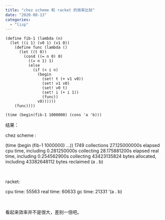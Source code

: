 ```yaml
---
title: "chez scheme 和 racket 的效率比较"
date: "2020-08-13"
categories: 
  - "lisp"
---
```


```
(define fib-1 (lambda (n)
  (let ((i 1) (v0 1) (v1 0))
    (define func (lambda ()
      (let ((t 0))
        (cond ((= n 0) 0)
          ((= n 1) 1)
          (else
            (if (< i n)
              (begin
                (set! t (+ v1 v0))
                (set! v1 v0)
                (set! v0 t)
                (set! i (+ i 1))
                (func))
              v0))))))
    (func))))

(time (begin(fib-1 1000000) (cons 'a 'b)))
```

结果：

chez scheme :

(time (begin (fib-1 1000000) ...)) 1749 collections 27.125000000s elapsed cpu time, including 0.281250000s collecting 28.175881200s elapsed real time, including 0.254562900s collecting 43423135824 bytes allocated, including 43382648112 bytes reclaimed (a . b)

 

racket:

cpu time: 55563 real time: 60633 gc time: 21331 '(a . b)

 

看起来效率并不是很大，差别一倍吧。

